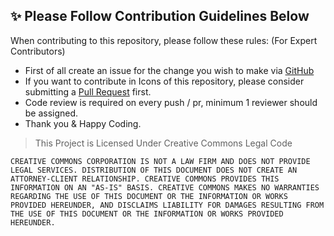 ## ✨ Please Follow Contribution Guidelines Below

When contributing to this repository, please follow these rules: (For Expert Contributors)

- First of all create an issue for the change you wish to make via [GitHub](https://github.com/offensive-vk/Icons/issues)
- If you want to contribute in Icons of this repository, please consider submitting a [Pull Request](https://github.com/offensive-vk/Icons/pulls) first.
- Code review is required on every push / pr, minimum 1 reviewer should be assigned.
- Thank you & Happy Coding.

> This Project is Licensed Under Creative Commons Legal Code

    CREATIVE COMMONS CORPORATION IS NOT A LAW FIRM AND DOES NOT PROVIDE
    LEGAL SERVICES. DISTRIBUTION OF THIS DOCUMENT DOES NOT CREATE AN
    ATTORNEY-CLIENT RELATIONSHIP. CREATIVE COMMONS PROVIDES THIS
    INFORMATION ON AN "AS-IS" BASIS. CREATIVE COMMONS MAKES NO WARRANTIES
    REGARDING THE USE OF THIS DOCUMENT OR THE INFORMATION OR WORKS
    PROVIDED HEREUNDER, AND DISCLAIMS LIABILITY FOR DAMAGES RESULTING FROM
    THE USE OF THIS DOCUMENT OR THE INFORMATION OR WORKS PROVIDED
    HEREUNDER.
